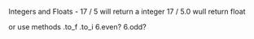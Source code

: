 Integers and Floats -
17 / 5 will return a integer
17 / 5.0 wull return float

or use methods
.to_f
.to_i
6.even?
6.odd?
